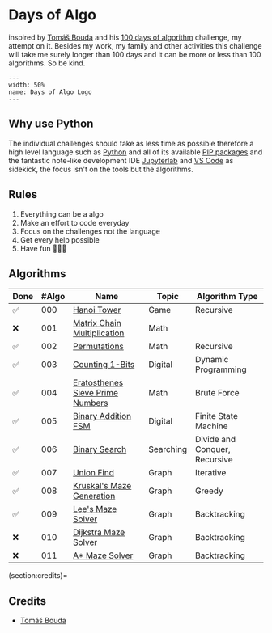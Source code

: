 # Days of Algo

inspired by [Tomáš Bouda](https://medium.com/@tomas.bouda) and his [100 days of algorithm](https://medium.com/100-days-of-algorithms/100-days-of-algorithms-challenge-41996f7e1ec8) challenge, my attempt on it. Besides my work, my family and other activities this challenge will take me surely longer than 100 days and it can be more or less than 100 algorithms. So be kind.

```{figure} img/days-of-algo.svg
---
width: 50%
name: Days of Algo Logo
---
```

## Why use Python

The individual challenges should take as less time as possible therefore a high level language such as [Python](https://www.python.org) and all of its available [PIP packages](https://pypi.org/project/pip/) and the fantastic note-like development IDE [Jupyterlab](https://jupyter.org) and [VS Code](https://code.visualstudio.com) as sidekick, the focus isn't on the tools but the algorithms.

## Rules

1. Everything can be a algo
2. Make an effort to code everyday
3. Focus on the challenges not the language
4. Get every help possible
5. Have fun 🙈🙊🙉

## Algorithms

| Done | #Algo | Name                                                                           | Topic      | Algorithm Type                |
| ---- | ----- | ------------------------------------------------------------------------------ | ---------- | ----------------------------- |
| ✅    |   000 | [Hanoi Tower](notebooks/000-hanoi-tower.ipynb)                                 | Game       | Recursive                     |
| ❌    |   001 | [Matrix Chain Multiplication](notebooks/001-matrix-chain-multiplication.ipynb) | Math       |                               |
| ✅    |   002 | [Permutations](notebooks/002-permutations.ipynb)                               | Math       | Recursive                     |
| ✅    |   003 | [Counting 1-Bits](notebooks/003-counting-1bits.ipynb)                          | Digital    | Dynamic Programming           |
| ✅    |   004 | [Eratosthenes Sieve Prime Numbers](notebooks/004-eratosthenes-sieve.ipynb)     | Math       | Brute Force                   |
| ✅    |   005 | [Binary Addition FSM](notebooks/005-binary-addition-fsm.ipynb)                 | Digital    | Finite State Machine          |
| ✅    |   006 | [Binary Search](notebooks/006-binary-search.ipynb)                             | Searching  | Divide and Conquer, Recursive |
| ✅    |   007 | [Union Find](notebooks/007-union-find.ipynb)                                   | Graph      | Iterative                     |
| ✅    |   008 | [Kruskal's Maze Generation](notebooks/008-maze-generation-kruskal.ipynb)       | Graph      | Greedy                        |
| ✅    |   009 | [Lee's Maze Solver](notebooks/009-maze-solver-lee.ipynb)                       | Graph      | Backtracking                  |
| ❌    |   010 | [Dijkstra Maze Solver](notebooks/010-maze-solver-astar.ipynb)                  | Graph      | Backtracking                  |
| ❌    |   011 | [A* Maze Solver](notebooks/010-maze-solver-astar.ipynb)                        | Graph      | Backtracking                  |

(section:credits)=
## Credits

* [Tomáš Bouda](https://medium.com/@tomas.bouda)